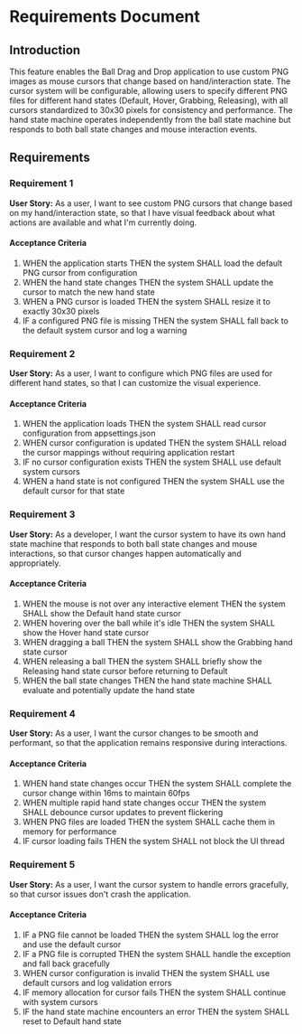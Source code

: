 # Requirements Document

## Introduction

This feature enables the Ball Drag and Drop application to use custom PNG images as mouse cursors that change based on hand/interaction state. The cursor system will be configurable, allowing users to specify different PNG files for different hand states (Default, Hover, Grabbing, Releasing), with all cursors standardized to 30x30 pixels for consistency and performance. The hand state machine operates independently from the ball state machine but responds to both ball state changes and mouse interaction events.

## Requirements

### Requirement 1

**User Story:** As a user, I want to see custom PNG cursors that change based on my hand/interaction state, so that I have visual feedback about what actions are available and what I'm currently doing.

#### Acceptance Criteria

1. WHEN the application starts THEN the system SHALL load the default PNG cursor from configuration
2. WHEN the hand state changes THEN the system SHALL update the cursor to match the new hand state
3. WHEN a PNG cursor is loaded THEN the system SHALL resize it to exactly 30x30 pixels
4. IF a configured PNG file is missing THEN the system SHALL fall back to the default system cursor and log a warning

### Requirement 2

**User Story:** As a user, I want to configure which PNG files are used for different hand states, so that I can customize the visual experience.

#### Acceptance Criteria

1. WHEN the application loads THEN the system SHALL read cursor configuration from appsettings.json
2. WHEN cursor configuration is updated THEN the system SHALL reload the cursor mappings without requiring application restart
3. IF no cursor configuration exists THEN the system SHALL use default system cursors
4. WHEN a hand state is not configured THEN the system SHALL use the default cursor for that state

### Requirement 3

**User Story:** As a developer, I want the cursor system to have its own hand state machine that responds to both ball state changes and mouse interactions, so that cursor changes happen automatically and appropriately.

#### Acceptance Criteria

1. WHEN the mouse is not over any interactive element THEN the system SHALL show the Default hand state cursor
2. WHEN hovering over the ball while it's idle THEN the system SHALL show the Hover hand state cursor
3. WHEN dragging a ball THEN the system SHALL show the Grabbing hand state cursor
4. WHEN releasing a ball THEN the system SHALL briefly show the Releasing hand state cursor before returning to Default
5. WHEN the ball state changes THEN the hand state machine SHALL evaluate and potentially update the hand state

### Requirement 4

**User Story:** As a user, I want the cursor changes to be smooth and performant, so that the application remains responsive during interactions.

#### Acceptance Criteria

1. WHEN hand state changes occur THEN the system SHALL complete the cursor change within 16ms to maintain 60fps
2. WHEN multiple rapid hand state changes occur THEN the system SHALL debounce cursor updates to prevent flickering
3. WHEN PNG files are loaded THEN the system SHALL cache them in memory for performance
4. IF cursor loading fails THEN the system SHALL not block the UI thread

### Requirement 5

**User Story:** As a user, I want the cursor system to handle errors gracefully, so that cursor issues don't crash the application.

#### Acceptance Criteria

1. IF a PNG file cannot be loaded THEN the system SHALL log the error and use the default cursor
2. IF a PNG file is corrupted THEN the system SHALL handle the exception and fall back gracefully
3. WHEN cursor configuration is invalid THEN the system SHALL use default cursors and log validation errors
4. IF memory allocation for cursor fails THEN the system SHALL continue with system cursors
5. IF the hand state machine encounters an error THEN the system SHALL reset to Default hand state